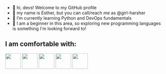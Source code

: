- 👋 hi, devs! Welcome to my GitHub profile
- 💬 my name is Esther, but you can call/reach me as @girl-harsher
- 🌱 I’m currently learning Python and DevOps fundamentals
- 💞️ I am a beginner in this area, so exploring new programming languages ​​is something I'm looking forward to!

## I am comfortable with:
 <img src="https://cdn.jsdelivr.net/gh/devicons/devicon/icons/linux/linux-original.svg" widht="50" height="50" /> <img src="https://cdn.jsdelivr.net/gh/devicons/devicon/icons/windows8/windows8-original.svg" widht="50" height="50" /> <img src="https://cdn.jsdelivr.net/gh/devicons/devicon/icons/apple/apple-original.svg" widht="50" height="50"/>  <img src="https://cdn.jsdelivr.net/gh/devicons/devicon/icons/git/git-plain-wordmark.svg" widht="50" height="50"/> 
            <img src="https://cdn.jsdelivr.net/gh/devicons/devicon/icons/github/github-original-wordmark.svg" widht="50" height="50"/>
          
     
